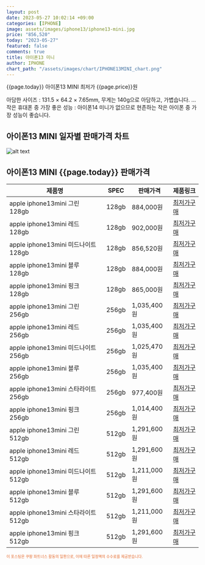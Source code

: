 ```yaml
---
layout: post
date: 2023-05-27 10:02:14 +09:00
categories: [IPHONE]
image: assets/images/iphone13/iphone13-mini.jpg
price: "856,520"
today: "2023-05-27"
featured: false
comments: true
title: 아이폰13 미니
author: IPHONE
chart_path: "/assets/images/chart/IPHONE13MINI_chart.png"
---
```


{{page.today}} 아이폰13 MINI 최저가 {{page.price}}원

아담한 사이즈 : 131.5 × 64.2 × 7.65mm, 무게는 140g으로 아담하고, 가볍습니다. ...
작은 휴대폰 중 가장 좋은 성능 : 아이폰14 미니가 없으므로 현존하는 작은 아이폰 중 가장 성능이 좋습니다.

## 아이폰13 MINI  일자별 판매가격 차트
![alt text]({{page.chart_path}} "아이폰13 MINI 판매가격 차트")

## 아이폰13 MINI  {{page.today}} 판매가격
<main>
<table id="rwd-table-large">
  <thead>
    <tr>
      <th>제품명</th>
      <th>SPEC</th>
      <th>판매가격</th>
      <th>제품링크</th>
    </tr>
  </thead>
  <tbody><tr>
        <td>apple iphone13mini 그린 128gb </td>
        <td>128gb</td>
        <td>884,000원</td>
        <td><a href='https://link.coupang.com/a/SOVOH' target='_blank'>최저가구매</a></td>
        </tr><tr>
        <td>apple iphone13mini 레드 128gb </td>
        <td>128gb</td>
        <td>902,000원</td>
        <td><a href='https://link.coupang.com/a/SOVSa' target='_blank'>최저가구매</a></td>
        </tr><tr>
        <td>apple iphone13mini 미드나이트 128gb </td>
        <td>128gb</td>
        <td>856,520원</td>
        <td><a href='https://link.coupang.com/a/SOVVe' target='_blank'>최저가구매</a></td>
        </tr><tr>
        <td>apple iphone13mini 블루 128gb </td>
        <td>128gb</td>
        <td>884,000원</td>
        <td><a href='https://link.coupang.com/a/SOVXj' target='_blank'>최저가구매</a></td>
        </tr><tr>
        <td>apple iphone13mini 핑크 128gb </td>
        <td>128gb</td>
        <td>865,000원</td>
        <td><a href='https://link.coupang.com/a/SOVY5' target='_blank'>최저가구매</a></td>
        </tr><tr>
        <td>apple iphone13mini 그린 256gb </td>
        <td>256gb</td>
        <td>1,035,400원</td>
        <td><a href='https://link.coupang.com/a/SQ75I' target='_blank'>최저가구매</a></td>
        </tr><tr>
        <td>apple iphone13mini 레드 256gb </td>
        <td>256gb</td>
        <td>1,035,400원</td>
        <td><a href='https://link.coupang.com/a/SQ7fL' target='_blank'>최저가구매</a></td>
        </tr><tr>
        <td>apple iphone13mini 미드나이트 256gb </td>
        <td>256gb</td>
        <td>1,025,470원</td>
        <td><a href='https://link.coupang.com/a/SQ7tt' target='_blank'>최저가구매</a></td>
        </tr><tr>
        <td>apple iphone13mini 블루 256gb </td>
        <td>256gb</td>
        <td>1,035,400원</td>
        <td><a href='https://link.coupang.com/a/SQ7CP' target='_blank'>최저가구매</a></td>
        </tr><tr>
        <td>apple iphone13mini 스타라이트 256gb </td>
        <td>256gb</td>
        <td>977,400원</td>
        <td><a href='https://link.coupang.com/a/SQ7JQ' target='_blank'>최저가구매</a></td>
        </tr><tr>
        <td>apple iphone13mini 핑크 256gb </td>
        <td>256gb</td>
        <td>1,014,400원</td>
        <td><a href='https://link.coupang.com/a/SQ7Sb' target='_blank'>최저가구매</a></td>
        </tr><tr>
        <td>apple iphone13mini 그린 512gb </td>
        <td>512gb</td>
        <td>1,291,600원</td>
        <td><a href='https://link.coupang.com/a/SOWgL' target='_blank'>최저가구매</a></td>
        </tr><tr>
        <td>apple iphone13mini 레드 512gb </td>
        <td>512gb</td>
        <td>1,291,600원</td>
        <td><a href='https://link.coupang.com/a/SOWja' target='_blank'>최저가구매</a></td>
        </tr><tr>
        <td>apple iphone13mini 미드나이트 512gb </td>
        <td>512gb</td>
        <td>1,211,000원</td>
        <td><a href='https://link.coupang.com/a/SOWk0' target='_blank'>최저가구매</a></td>
        </tr><tr>
        <td>apple iphone13mini 블루 512gb </td>
        <td>512gb</td>
        <td>1,291,600원</td>
        <td><a href='https://link.coupang.com/a/SOWmC' target='_blank'>최저가구매</a></td>
        </tr><tr>
        <td>apple iphone13mini 스타라이트 512gb </td>
        <td>512gb</td>
        <td>1,211,000원</td>
        <td><a href='https://link.coupang.com/a/SOWoP' target='_blank'>최저가구매</a></td>
        </tr><tr>
        <td>apple iphone13mini 핑크 512gb </td>
        <td>512gb</td>
        <td>1,291,600원</td>
        <td><a href='https://link.coupang.com/a/SOWqA' target='_blank'>최저가구매</a></td>
        </tr></tbody>
</table>
</main>
<div style="color:#e56a2c;font-size: 0.7em;" >
이 포스팅은 쿠팡 파트너스 활동의 일환으로, 이에 따른 일정액의 수수료를 제공받습니다.
</div>
